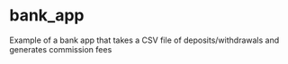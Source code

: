 # bank_app
Example of a bank app that takes a CSV file of deposits/withdrawals and generates commission fees
